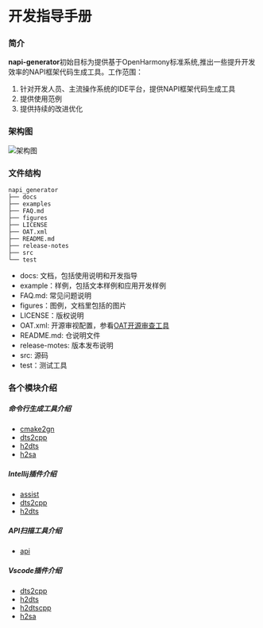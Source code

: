 # 开发指导手册

### 简介

**napi-generator**初始目标为提供基于OpenHarmony标准系统,推出一些提升开发效率的NAPI框架代码生成工具。工作范围：

1. 针对开发人员、主流操作系统的IDE平台，提供NAPI框架代码生成工具
2. 提供使用范例
3. 提供持续的改进优化



### 架构图

![架构图](https://gitee.com/openharmony/napi_generator/raw/master/figures/arch.png)


### 文件结构
```
napi_generator
├── docs
├── examples
├── FAQ.md
├── figures
├── LICENSE
├── OAT.xml
├── README.md
├── release-notes
├── src
└── test
```
* docs: 文档，包括使用说明和开发指导
* example：样例，包括文本样例和应用开发样例
* FAQ.md: 常见问题说明
* figures：图例，文档里包括的图片
* LICENSE：版权说明
* OAT.xml: 开源审视配置，参看[OAT开源审查工具](https://gitee.com/openharmony-sig/tools_oat)
* README.md: 仓说明文件
* release-motes: 版本发布说明
* src: 源码
* test：测试工具


### 各个模块介绍
##### 命令行生成工具介绍
* [cmake2gn](../src/cli/cmake2gn/docs/guide/DEVELOP_ZH.md)
* [dts2cpp](../src/cli/dts2cpp/docs/guide/DEVELOP_ZH.md)
* [h2dts](../src/cli/h2dts/docs/guide/DEVELOP_ZH.md)
* [h2sa](../src/cli/h2sa/docs/guide/DEVELOP_ZH.md)
##### Intellij插件介绍
* [assist](../src/intellij_plugin/assist/assist_tools_IntelliJ_plugin/docs/guide/DEVELOP_ZH.md)
* [dts2cpp](../src/intellij_plugin/dts2cpp/napi_IntelliJ_plugin/docs/guide/DEVELOP_ZH.md)
* [h2dts](../src/intellij_plugin/h2dts/ts_IntelliJ_plugin/docs/guide/DEVELOP_ZH.md)
##### API扫描工具介绍
* [api](../src/tool/api/api_scan_IntelliJ_plugin/docs/DEVELOP_ZH.md)
##### Vscode插件介绍
* [dts2cpp](../src/vscode_plugin/readme.md)
* [h2dts](../src/vscode_plugin/readme.md)
* [h2dtscpp](../src/vscode_plugin/readme.md)
* [h2sa](../src/vscode_plugin/readme.md)
